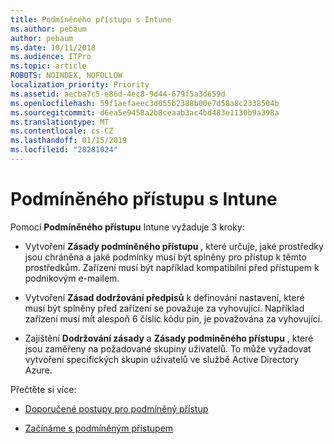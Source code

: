 ```yaml
---
title: Podmíněného přístupu s Intune
ms.author: pebaum
author: pebaum
ms.date: 10/11/2018
ms.audience: ITPro
ms.topic: article
ROBOTS: NOINDEX, NOFOLLOW
localization_priority: Priority
ms.assetid: aecba7c5-e86d-4ec8-9d44-679f5a3d659d
ms.openlocfilehash: 59f1aefaeec3d655b2388b00e7d58a8c2338504b
ms.sourcegitcommit: d6ea5e9458a2b8ceaab3ac4bd483e1130b9a398a
ms.translationtype: MT
ms.contentlocale: cs-CZ
ms.lasthandoff: 01/15/2019
ms.locfileid: "28281024"
---
```

# <a name="conditional-access-with-intune"></a>Podmíněného přístupu s Intune

Pomocí **Podmíněného přístupu** Intune vyžaduje 3 kroky: 
  
- Vytvoření **Zásady podmíněného přístupu** , které určuje, jaké prostředky jsou chráněna a jaké podmínky musí být splněny pro přístup k těmto prostředkům. Zařízení musí být například kompatibilní před přístupem k podnikovým e-mailem. 
    
- Vytvoření **Zásad dodržování předpisů** k definování nastavení, které musí být splněny před zařízení se považuje za vyhovující. Například zařízení musí mít alespoň 6 číslic kódu pin, je považována za vyhovující. 
    
- Zajištění **Dodržování zásady** a **Zásady podmíněného přístupu** , které jsou zaměřeny na požadované skupiny uživatelů. To může vyžadovat vytvoření specifických skupin uživatelů ve službě Active Directory Azure. 
    
Přečtěte si více:
  
- [Doporučené postupy pro podmíněný přístup](https://docs.microsoft.com/en-us/azure/active-directory/conditional-access/best-practices)
    
- [Začínáme s podmíněným přístupem](https://docs.microsoft.com/en-us/azure/active-directory/active-directory-conditional-access-azure-portal-get-started)
    

